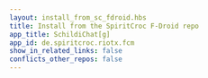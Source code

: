 ```yaml
---
layout: install_from_sc_fdroid.hbs
title: Install from the SpiritCroc F-Droid repo
app_title: SchildiChat[g]
app_id: de.spiritcroc.riotx.fcm
show_in_related_links: false
conflicts_other_repos: false
---
```

